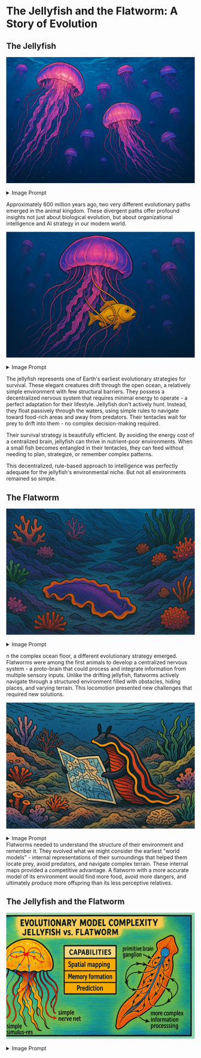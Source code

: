 
# The Jellyfish and the Flatworm: A Story of Evolution


## The Jellyfish
![](01-jellyfish.png)
<details>
    <summary>Image Prompt</summary>
Please generate colorful a wide-landscape drawing as though it might appear in a graphic novel.
The image is an underwater drawing of purple and pink jellyfish floating in the open ocean.  The water is a deep blue color.  The jellyfish glow with brilliance.  There are various sizes of jellyfish floating at different depths.
</details>

Approximately 600 million years ago, two very different evolutionary paths emerged in the animal kingdom. These divergent paths offer profound insights not just about biological evolution, but about organizational intelligence and AI strategy in our modern world.

![](02-tenticles.png)
<details>
    <summary>Image Prompt</summary>
Please generate a colorful a wide-landscape drawing as though it might appear in a graphic novel.

The image must have a consistent style of an underwater drawing of purple and pink jellyfish floating in the open ocean.  The water is a deep blue color.  The jellyfish glow with brilliance.  There are various sizes of jellyfish floating at different depths, but you focus on one big jellyfish in the center of the image.  In this image, a bright yellow fish is caught in the tentacles of the cental jellyfish.
</details>

The jellyfish represents one of Earth's earliest evolutionary strategies for survival. These elegant creatures drift through the open ocean, a relatively simple environment with few structural barriers. They possess a decentralized nervous system that requires minimal energy to operate - a perfect adaptation for their lifestyle.
Jellyfish don't actively hunt. Instead, they float passively through the waters, using simple rules to navigate toward food-rich areas and away from predators. Their tentacles wait for prey to drift into them - no complex decision-making required.

Their survival strategy is beautifully efficient. By avoiding the energy cost of a centralized brain, jellyfish can thrive in nutrient-poor environments. When a small fish becomes entangled in their tentacles, they can feed without needing to plan, strategize, or remember complex patterns.

This decentralized, rule-based approach to intelligence was perfectly adequate for the jellyfish's environmental niche. But not all environments remained so simple.


## The Flatworm

![](03-flatworm.png)
<details>
    <summary>Image Prompt</summary>
Panel 3: The flatworm.

Please generate a colorful a wide-landscape drawing as though it might appear in a graphic novel.  Make the style of drawing consistent with the previous drawings.

In this drawing, we see a colorful flatworm crawling along the bottom of the ocean.  The environment is complex with different slopes and rocks. It full of colorful life like coral, amoeba, and seaweed and with several paths around the terrain.
</details>

n the complex ocean floor, a different evolutionary strategy emerged. Flatworms were among the first animals to develop a centralized nervous system - a proto-brain that could process and integrate information from multiple sensory inputs.
Unlike the drifting jellyfish, flatworms actively navigate through a structured environment filled with obstacles, hiding places, and varying terrain. This locomotion presented new challenges that required new solutions.

![](04-flatworm-reading-a-map.png)
<details>
    <summary>Image Prompt</summary>
    Generate an image of the flatworm reading a map on the ocean floor.
</details>
Flatworms needed to understand the structure of their environment and remember it. They evolved what we might consider the earliest "world models" - internal representations of their surroundings that helped them locate prey, avoid predators, and navigate complex terrain.
These internal maps provided a competitive advantage. A flatworm with a more accurate model of its environment would find more food, avoid more dangers, and ultimately produce more offspring than its less perceptive relatives.

## The Jellyfish and the Flatworm

![](./05-comparison.png)
<details>
    <summary>Image Prompt</summary>
    Generate a side-by-side infographic style comparison of the jellyfish on the left and the flatwork on the right.
<details>

The fundamental difference between these two evolutionary approaches comes down to environmental complexity and movement.
Jellyfish thrive in open waters where simple rules suffice. Their decentralized nervous system is energy-efficient but limited in capability. They react to their environment but don't need to model it.

Flatworms, navigating the complex topography of the ocean floor, evolved centralized processing and environmental modeling. They needed to understand the structure around them and predict how their movements would interact with that structure.
This divergence teaches us a profound lesson about the relationship between intelligence and environment: the complexity of an organism's cognitive systems must match the complexity of the environment it navigates.

## Mark's Barbershop

![](./06-marks-barbershop.png)
<details>
    <summary>Image Prompt</summary>
Title: Mark's Barbershop

Please generate a colorful a wide-landscape drawing as though it might appear in a graphic novel.  Make the style of drawing consistent with the previous drawings.

In this drawing we see an interior image of Mark the barber cutting hair in a small twon barbershop.  Outside the window you see a simple scene from a small rural farming  town in the midwest.  The interior of the barbershop is simple with only the tools of a barber and an old-style cash register.  Mark is happy and he is cutting the hair of a teen-age boy in the barber's chair.  The boy is also smiling.  The drawing depicts a simple life in the style of Norman Rockwell.
</details>

Consider Mark's Barbershop - a simple business in a small town. Like the jellyfish, Mark operates in a relatively simple environment. He provides one primary service (haircuts), serves a stable local clientele, and faces little competition.
Mark doesn't need complex systems to track customer preferences, analyze market trends, or model competitive responses. His business can thrive with simple record-keeping and personal relationships. Mark's Barbershop is a "jellyfish business" - efficiently adapted to a stable, uncomplicated environment.

## The Old School

![](07-old-school.png)
<details>
    <summary>Image Prompt</summary>
Please generate a colorful a wide-landscape drawing as though it might appear in a graphic novel.  Make the style of drawing consistent with the previous drawings.

In this image, create an interior image of Sue the teacher in a very old schoolhouse with a simple interior.  It is a single room schoolhouse in a rural farming village.  Their is a single chalk board at the front of the room.  Sue is giving a very boring lecture on multiplication tables.  The students are board and not paying attention to her.  There are old textbooks covered with dust.  It looks like things have not changed for the past 100 years.
</details>

Traditional education often followed a similar "jellyfish model" - a static environment with predictable patterns. In the old schoolhouse, Sue teaches multiplication tables the same way they've been taught for generations. Information flows in one direction, and there's little need to adapt to individual students' needs or learning preferences.
This approach worked in a world where educational demands remained constant over decades. The simple model was sufficient when both the knowledge being transmitted and the methods for transmission rarely changed.

## The New School

![](08-new-school.png)
<details>
    <summary>Image Prompt</summary>
Title: The Ultra-Modern AI School

Please generate a colorful a wide-landscape drawing as though it might appear in a graphic novel.  Make the style of drawing consistent with the previous drawings.

The drawing shows an colorful ultra-modern school room in a futuristic setting.  Students are engaged in various project-based learning building a variety of types of robots and AI.  The instructor is a young back woman that is helping debug the code of one of the robots with one students.  The students come from a wide variety of races and gender.  The kids are are all happy, curious and engaged.  The school has huge bright windows overlooking a modern cityscape.  Some of the kids wear rainbow-themed shirts.
</details>

Modern education exists in a fundamentally different environment - one that much more closely resembles the complex terrain navigated by flatworms. The modern classroom must adapt to diverse learning styles, integrate rapidly evolving technology, and prepare students for jobs that don't yet exist.

In this complex, dynamic environment, educators need sophisticated "world models" to succeed. They must understand the interconnections between concepts, track individual student progress, and adapt teaching methods to optimize learning outcomes. The modern school is a "flatworm organization" - it requires centralized intelligence and structured knowledge to navigate its complex environment.

## Simple Model

![](09-old-lms.png)
<details>
 <summary>Image Prompt</summary>
 A very basic data model showing a primitive learning management system with just two tables.  One table is for courses and the other is for students.
 The table for courses just shows instances of the courses of a school: pre-algebra, algebra, geometry, trigonometry etc.
 The second table has three columns for student, date and grade.
</details>

The simple data model shown here represents a "jellyfish approach" to educational management - flat tables with minimal structure. Each course exists as an isolated entity, and student information is tracked in the most basic way.

This model might be adequate for a small, unchanging educational environment, but it lacks the capability to represent complex relationships or adapt to changing conditions. Like the jellyfish's nervous system, it's efficient but limited.

## Modern LMS

![](./10-modern-graph-lms.png)
<details>
 <summary>Image Prompt</summary>
 Show a graph data model for a very, very complex school. Put "Student" at the center but then put many items like "Course", "Lesson Plan", "Learning Path", "Recommendation", "Student Preferences", "Concept", "Similarity", "Teacher", "Mentor" etc.
</details>

The knowledge graph approach represents true "flatworm intelligence" for educational organizations. By modeling the rich interconnections between students, courses, concepts, learning pathways, and preferences, this approach creates a structural representation that mirrors the complexity of modern education.
This model can answer sophisticated questions: What concepts does this student struggle with? Which learning paths lead to the best outcomes for different learning styles? How do various concepts connect to one another?
Just as the flatworm's centralized nervous system allowed it to thrive in complex environments, knowledge graphs enable organizations to navigate complexity with precision and adaptability.

The lesson for modern organizations is clear: simple, rule-based systems (like those used by jellyfish) work well in stable, unstructured environments. But in complex, structured environments that require strategic navigation, we need sophisticated world models that can represent relationships, structure, and interdependencies.

As artificial intelligence evolves, the most powerful systems will combine the pattern-recognition capabilities of large language models with the structured world-modeling of knowledge graphs and the reference frames that human brains use to understand their environment. Organizations that recognize which type of intelligence their environment demands - jellyfish or flatworm - will make better strategic decisions about their AI investments and capabilities.